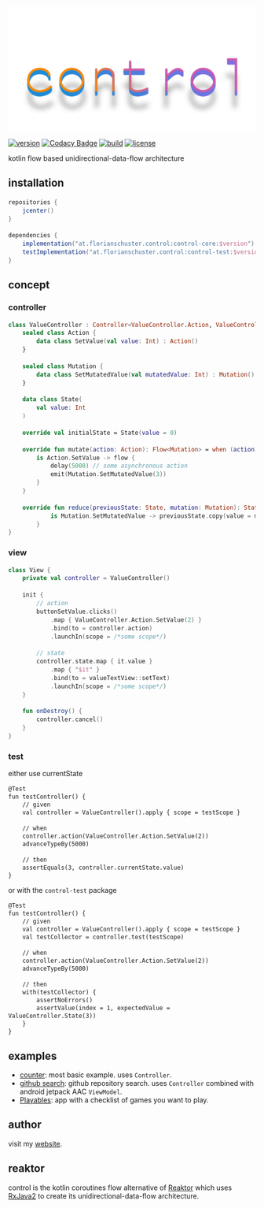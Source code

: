 ![logo](.media/control.png)

[![version](https://img.shields.io/github/v/tag/floschu/control?color=blue&label=version)](https://bintray.com/flosch/control) [![Codacy Badge](https://api.codacy.com/project/badge/Grade/39072347acb94bf79651d7f16bfa63ca)](https://www.codacy.com/manual/floschu/control?utm_source=github.com&amp;utm_medium=referral&amp;utm_content=floschu/control&amp;utm_campaign=Badge_Grade) [![build](https://github.com/floschu/control/workflows/build/badge.svg)](https://github.com/floschu/control/actions) [![license](https://img.shields.io/badge/license-Apache%202.0-blue.svg)](LICENSE)

kotlin flow based unidirectional-data-flow architecture

## installation

``` groovy
repositories {
    jcenter()
}

dependencies {
    implementation("at.florianschuster.control:control-core:$version") // kotlin only module
    testImplementation("at.florianschuster.control:control-test:$version") // kotlin only module
}
```

## concept

### controller

``` kotlin
class ValueController : Controller<ValueController.Action, ValueController.Mutation, ValueController.State> {
    sealed class Action {
        data class SetValue(val value: Int) : Action()
    }
 
    sealed class Mutation {
        data class SetMutatedValue(val mutatedValue: Int) : Mutation()
    }
 
    data class State(
        val value: Int
    )
 
    override val initialState = State(value = 0)
    
    override fun mutate(action: Action): Flow<Mutation> = when (action) {
        is Action.SetValue -> flow {
            delay(5000) // some asynchronous action
            emit(Mutation.SetMutatedValue(3))
        }
    }

    override fun reduce(previousState: State, mutation: Mutation): State = when (mutation) {
            is Mutation.SetMutatedValue -> previousState.copy(value = mutation.mutatedValue)
        }
}
```

### view

``` kotlin
class View {
    private val controller = ValueController()
    
    init {
        // action
        buttonSetValue.clicks()
            .map { ValueController.Action.SetValue(2) }
            .bind(to = controller.action)
            .launchIn(scope = /*some scope*/)
            
        // state
        controller.state.map { it.value }
            .map { "$it" }
            .bind(to = valueTextView::setText)
            .launchIn(scope = /*some scope*/)
    }
    
    fun onDestroy() {
        controller.cancel()
    }
}
```

### test

either use currentState
``` koltlin
@Test
fun testController() {
    // given
    val controller = ValueController().apply { scope = testScope }
    
    // when
    controller.action(ValueController.Action.SetValue(2))
    advanceTypeBy(5000)
    
    // then
    assertEquals(3, controller.currentState.value)
}
```

or with the `control-test` package

``` koltlin
@Test
fun testController() {
    // given
    val controller = ValueController().apply { scope = testScope }
    val testCollector = controller.test(testScope)
    
    // when
    controller.action(ValueController.Action.SetValue(2))
    advanceTypeBy(5000)
    
    // then
    with(testCollector) {
        assertNoErrors()
        assertValue(index = 1, expectedValue = ValueController.State(3))
    }
}
```

## examples

*   [counter](example-counter): most basic example. uses `Controller`.
*   [github search](example-github): github repository search. uses `Controller` combined with android jetpack AAC `ViewModel`.
*   [Playables](https://github.com/floschu/Playables): app with a checklist of games you want to play.

## author

visit my [website](https://florianschuster.at/).

## reaktor

control is the kotlin coroutines flow alternative of [Reaktor](https://github.com/floschu/Reaktor/) which uses [RxJava2](https://github.com/ReactiveX/RxJava) to create its unidirectional-data-flow architecture.
